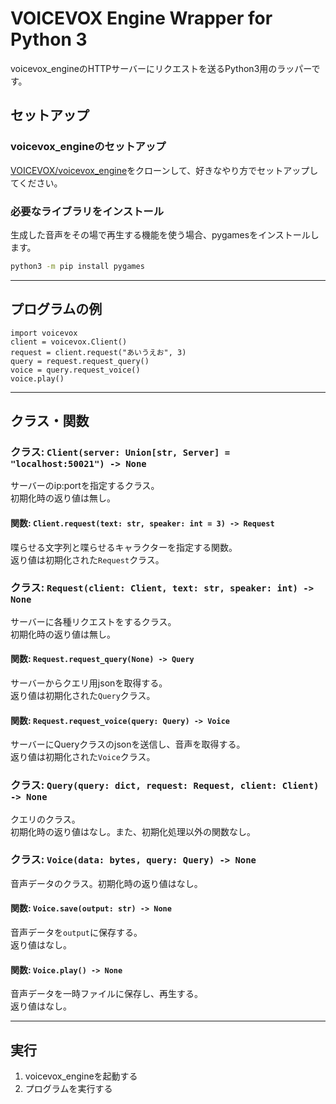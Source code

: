 # VOICEVOX Engine Wrapper for Python 3

voicevox_engineのHTTPサーバーにリクエストを送るPython3用のラッパーです。

## セットアップ
### voicevox_engineのセットアップ
[VOICEVOX/voicevox_engine](https://github.com/VOICEVOX/voicevox_engine)をクローンして、好きなやり方でセットアップしてください。

### 必要なライブラリをインストール
生成した音声をその場で再生する機能を使う場合、pygamesをインストールします。
```bash
python3 -m pip install pygames
```
---

## プログラムの例
```python3
import voicevox
client = voicevox.Client()
request = client.request("あいうえお", 3)
query = request.request_query()
voice = query.request_voice()
voice.play()
```

---


## クラス・関数
### クラス: `Client(server: Union[str, Server] = "localhost:50021") -> None`
サーバーのip:portを指定するクラス。  
初期化時の返り値は無し。
#### 関数: `Client.request(text: str, speaker: int = 3) -> Request`
喋らせる文字列と喋らせるキャラクターを指定する関数。  
返り値は初期化された`Request`クラス。

### クラス: `Request(client: Client, text: str, speaker: int) -> None`
サーバーに各種リクエストをするクラス。  
初期化時の返り値は無し。
#### 関数: `Request.request_query(None) -> Query`
サーバーからクエリ用jsonを取得する。  
返り値は初期化された`Query`クラス。
#### 関数: `Request.request_voice(query: Query) -> Voice`
サーバーにQueryクラスのjsonを送信し、音声を取得する。  
返り値は初期化された`Voice`クラス。

### クラス: `Query(query: dict, request: Request, client: Client) -> None`
クエリのクラス。  
初期化時の返り値はなし。また、初期化処理以外の関数なし。

### クラス: `Voice(data: bytes, query: Query) -> None`
音声データのクラス。初期化時の返り値はなし。
#### 関数: `Voice.save(output: str) -> None`
音声データを`output`に保存する。  
返り値はなし。
#### 関数: `Voice.play() -> None`
音声データを一時ファイルに保存し、再生する。  
返り値はなし。

---

## 実行
1. voicevox_engineを起動する
2. プログラムを実行する